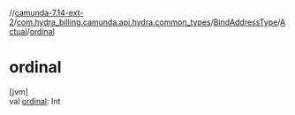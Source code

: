 //[camunda-7.14-ext-2](../../../../index.md)/[com.hydra_billing.camunda.api.hydra.common_types](../../index.md)/[BindAddressType](../index.md)/[Actual](index.md)/[ordinal](ordinal.md)

# ordinal

[jvm]\
val [ordinal](ordinal.md): Int
